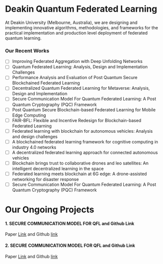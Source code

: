 # Deakin Quantum Federated Learning
At Deakin University (Melbourne, Australia), we are designing and implementing innovative algorithms, methodologies, and frameworks for the practical implementation and production level deployment of federated quantum learning. 

###  **Our Recent Works**

- [ ] Improving Federated Aggregation with Deep Unfolding Networks 
- [ ] Quantum Federated Learning: Analysis, Design and Implementation Challenges 
- [ ] Performance Analysis and Evaluation of Post Quantum Secure Blockchained Federated Learning 
- [ ] Decentralized Quantum Federated Learning for Metaverse: Analysis, Design and Implementation 
- [ ] Secure Communication Model For Quantum Federated Learning: A Post Quantum Cryptography (PQC) Framework 
- [ ] Post Quantum Secure Blockchain-based Federated Learning for Mobile Edge Computing
- [ ] FAIR-BFL: Flexible and Incentive Redesign for Blockchain-based Federated Learning 
- [ ] Federated learning with blockchain for autonomous vehicles: Analysis and design challenges
- [ ] A blockchained federated learning framework for cognitive computing in industry 4.0 networks
- [ ] A decentralized federated learning approach for connected autonomous vehicles
- [ ] Blockchain brings trust to collaborative drones and leo satellites: An intelligent decentralized learning in the space
- [ ] Federated learning meets blockchain at 6G edge: A drone-assisted networking for disaster response
- [ ] Secure Communication Model For Quantum Federated Learning: A Post Quantum Cryptography (PQC) Framework

# Our Ongoing Projects

#### 1. SECURE COMMUNICATION MODEL FOR QFL and Github Link
Paper [Link](https://openreview.net/pdf?id=xZGPLvRpf4N) and Github [link](https://github.com/s222416822/PQC-QFL-Model)

#### 2. SECURE COMMUNICATION MODEL FOR QFL and Github Link
Paper [Link](https://openreview.net/pdf?id=xZGPLvRpf4N) and Github [link](https://github.com/s222416822/PQC-QFL-Model)



